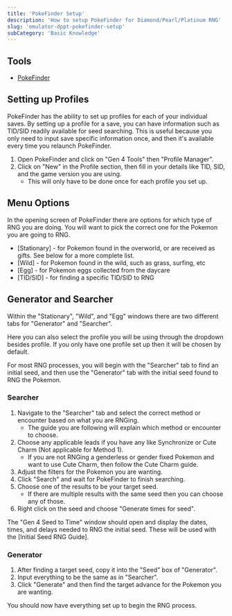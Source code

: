 ```yaml
---
title: 'PokeFinder Setup'
description: 'How to setup PokeFinder for Diamond/Pearl/Platinum RNG'
slug: 'emulator-dppt-pokefinder-setup'
subCategory: 'Basic Knowledge'
---
```


## Tools

- [PokeFinder](https://github.com/Admiral-Fish/PokeFinder/releases)

## Setting up Profiles

PokeFinder has the ability to set up profiles for each of your individual saves. By setting up a profile for a save, you can have information such as TID/SID readily available for seed searching. This is useful because you only need to input save specific information once, and then it's available every time you relaunch PokeFinder.

1. Open PokeFinder and click on "Gen 4 Tools" then "Profile Manager".
2. Click on "New" in the Profile section, then fill in your details like TID, SID, and the game version you are using.
   - This will only have to be done once for each profile you set up.

## Menu Options

In the opening screen of PokeFinder there are options for which type of RNG you are doing. You will want to pick the correct one for the Pokemon you are going to RNG.

- [Stationary] - for Pokemon found in the overworld, or are received as gifts. See below for a more complete list.
- [Wild] - for Pokemon found in the wild, such as grass, surfing, etc
- [Egg] - for Pokemon eggs collected from the daycare
- [TID/SID] - for finding a specific TID/SID to RNG

## Generator and Searcher

Within the "Stationary", "Wild", and "Egg" windows there are two different tabs for "Generator" and "Searcher".

Here you can also select the profile you will be using through the dropdown besides profile. If you only have one profile set up then it will be chosen by default.

For most RNG processes, you will begin with the "Searcher" tab to find an initial seed, and then use the "Generator" tab with the initial seed found to RNG the Pokemon.

### Searcher

1. Navigate to the "Searcher" tab and select the correct method or encounter based on what you are RNGing.
   - The guide you are following will explain which method or encounter to choose.
2. Choose any applicable leads if you have any like Synchronize or Cute Charm (Not applicable for Method 1).
   - If you are not RNGing a genderless or gender fixed Pokemon and want to use Cute Charm, then follow the Cute Charm guide.
3. Adjust the filters for the Pokemon you are wanting.
4. Click "Search" and wait for PokeFinder to finish searching.
5. Choose one of the results to be your target seed.
   - If there are multiple results with the same seed then you can choose any of those.
6. Right click on the seed and choose "Generate times for seed".

The "Gen 4 Seed to Time" window should open and display the dates, times, and delays needed to RNG the initial seed. These will be used with the [Initial Seed RNG Guide].

### Generator

1. After finding a target seed, copy it into the "Seed" box of "Generator".
2. Input everything to be the same as in "Searcher".
3. Click "Generate" and then find the target advance for the Pokemon you are wanting.

You should now have everything set up to begin the RNG process.

